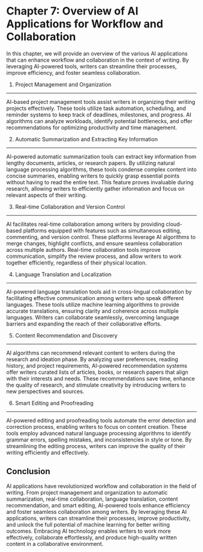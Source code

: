 Chapter 7: Overview of AI Applications for Workflow and Collaboration
=====================================================================

In this chapter, we will provide an overview of the various AI applications that can enhance workflow and collaboration in the context of writing. By leveraging AI-powered tools, writers can streamline their processes, improve efficiency, and foster seamless collaboration.

1. Project Management and Organization
--------------------------------------

AI-based project management tools assist writers in organizing their writing projects effectively. These tools utilize task automation, scheduling, and reminder systems to keep track of deadlines, milestones, and progress. AI algorithms can analyze workloads, identify potential bottlenecks, and offer recommendations for optimizing productivity and time management.

2. Automatic Summarization and Extracting Key Information
---------------------------------------------------------

AI-powered automatic summarization tools can extract key information from lengthy documents, articles, or research papers. By utilizing natural language processing algorithms, these tools condense complex content into concise summaries, enabling writers to quickly grasp essential points without having to read the entire text. This feature proves invaluable during research, allowing writers to efficiently gather information and focus on relevant aspects of their writing.

3. Real-time Collaboration and Version Control
----------------------------------------------

AI facilitates real-time collaboration among writers by providing cloud-based platforms equipped with features such as simultaneous editing, commenting, and version control. These platforms leverage AI algorithms to merge changes, highlight conflicts, and ensure seamless collaboration across multiple authors. Real-time collaboration tools improve communication, simplify the review process, and allow writers to work together efficiently, regardless of their physical location.

4. Language Translation and Localization
----------------------------------------

AI-powered language translation tools aid in cross-lingual collaboration by facilitating effective communication among writers who speak different languages. These tools utilize machine learning algorithms to provide accurate translations, ensuring clarity and coherence across multiple languages. Writers can collaborate seamlessly, overcoming language barriers and expanding the reach of their collaborative efforts.

5. Content Recommendation and Discovery
---------------------------------------

AI algorithms can recommend relevant content to writers during the research and ideation phase. By analyzing user preferences, reading history, and project requirements, AI-powered recommendation systems offer writers curated lists of articles, books, or research papers that align with their interests and needs. These recommendations save time, enhance the quality of research, and stimulate creativity by introducing writers to new perspectives and sources.

6. Smart Editing and Proofreading
---------------------------------

AI-powered editing and proofreading tools automate the error detection and correction process, enabling writers to focus on content creation. These tools employ advanced natural language processing algorithms to identify grammar errors, spelling mistakes, and inconsistencies in style or tone. By streamlining the editing process, writers can improve the quality of their writing efficiently and effectively.

Conclusion
----------

AI applications have revolutionized workflow and collaboration in the field of writing. From project management and organization to automatic summarization, real-time collaboration, language translation, content recommendation, and smart editing, AI-powered tools enhance efficiency and foster seamless collaboration among writers. By leveraging these AI applications, writers can streamline their processes, improve productivity, and unlock the full potential of machine learning for better writing outcomes. Embracing AI technology enables writers to work more effectively, collaborate effortlessly, and produce high-quality written content in a collaborative environment.
